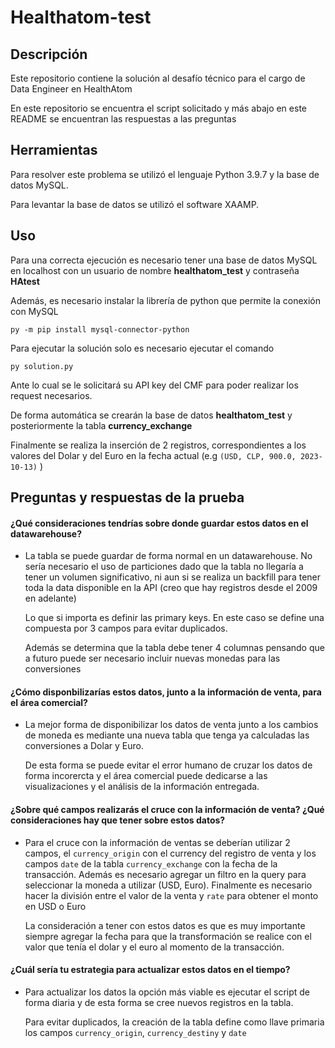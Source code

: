 # Healthatom-test
 
## Descripción
Este repositorio contiene la solución al desafío técnico para el cargo de Data Engineer en HealthAtom

En este repositorio se encuentra el script solicitado y más abajo en este README se encuentran las respuestas a las preguntas

## Herramientas
Para resolver este problema se utilizó el lenguaje Python 3.9.7 y la base de datos MySQL.

Para levantar la base de datos se utilizó el software XAAMP.

## Uso
Para una correcta ejecución es necesario tener una base de datos MySQL en localhost con un usuario de nombre **healthatom_test** y contraseña **HAtest**

Además, es necesario instalar la librería de python que permite la conexión con MySQL

`py -m pip install mysql-connector-python`

Para ejecutar la solución solo es necesario ejecutar el comando

`py solution.py`

Ante lo cual se le solicitará su API key del CMF para poder realizar los request necesarios.

De forma automática se crearán la base de datos **healthatom_test** y posteriormente la tabla **currency_exchange**

Finalmente se realiza la inserción de 2 registros, correspondientes a los valores del Dolar y del Euro en la fecha actual (e.g `(USD, CLP, 900.0, 2023-10-13)` )

## Preguntas y respuestas de la prueba

#### ¿Qué consideraciones tendrías sobre donde guardar estos datos en el datawarehouse?
- La tabla se puede guardar de forma normal en un datawarehouse. No sería necesario el uso de particiones dado que la tabla no llegaría a tener un volumen significativo, ni aun si se realiza un backfill para tener toda la data disponible en la API (creo que hay registros desde el 2009 en adelante)

    Lo que si importa es definir las primary keys. En este caso se define una compuesta por 3 campos para evitar duplicados.

    Además se determina que la tabla debe tener 4 columnas pensando que a futuro puede ser necesario incluir nuevas monedas para las conversiones

#### ¿Cómo disponbilizarías estos datos, junto a la información de venta, para el área comercial?
- La mejor forma de disponibilizar los datos de venta junto a los cambios de moneda es mediante una nueva tabla que tenga ya calculadas las conversiones a Dolar y Euro.

    De esta forma se puede evitar el error humano de cruzar los datos de forma incorercta y el área comercial puede dedicarse a las visualizaciones y el análisis de la información entregada.

#### ¿Sobre qué campos realizarás el cruce con la información de venta? ¿Qué consideraciones hay que tener sobre estos datos?
- Para el cruce con la información de ventas se deberían utilizar 2 campos, el `currency_origin` con el currency del registro de venta y los campos `date` de la tabla `currency_exchange` con la fecha de la transacción. Además es necesario agregar un filtro en la query para seleccionar la moneda a utilizar (USD, Euro). Finalmente es necesario hacer la división entre el valor de la venta y `rate` para obtener el monto en USD o Euro

    La consideración a tener con estos datos es que es muy importante siempre agregar la fecha para que la transformación se realice con el valor que tenía el dolar y el euro al momento de la transacción.

#### ¿Cuál sería tu estrategia para actualizar estos datos en el tiempo?
- Para actualizar los datos la opción más viable es ejecutar el script de forma diaria y de esta forma se cree nuevos registros en la tabla.

    Para evitar duplicados, la creación de la tabla define como llave primaria los campos `currency_origin`, `currency_destiny` y `date`